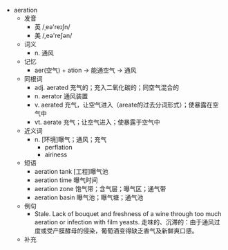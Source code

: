 - aeration
  - 发音
    - 英 /ˌeə'reɪʃn/
    - 美 /,eə'reʃən/
  - 词义
    - n. 通风
  - 记忆
    - aer(空气) + ation → 能通空气 → 通风
  - 同根词
    - adj. aerated 充气的；充入二氧化碳的；同空气混合的
    - n. aerator 通风装置
    - v. aerated 充气，让空气进入（areate的过去分词形式）；使暴露在空气中
    - vt. aerate 充气；让空气进入；使暴露于空气中
  - 近义词
    - n. [环境]曝气；通风；充气
      - perflation
      - airiness
  - 短语
    - aeration tank [工程]曝气池
    - aeration time 曝气时间
    - aeration zone 饱气带；含气层；曝气区；通气带
    - aeration basin 曝气池；曝气塘；通气池
  - 例句
    - Stale. Lack of bouquet and freshness of a wine through too much aeration or infection with film yeasts. 走味的、沉滞的：由于通风过度或受产膜酵母的侵染，葡萄酒变得缺乏香气及新鲜爽口感。
  - 补充